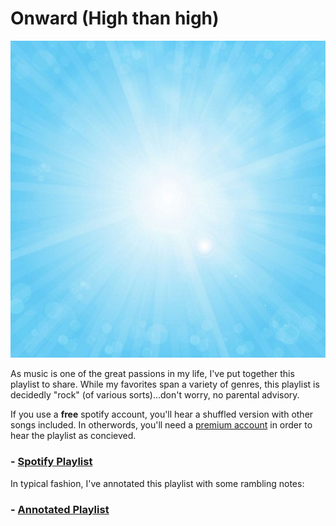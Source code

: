 # Onward (High than high)
![Sunburst](Images/daytimesun.jpg)

As music is one of the great passions in my life, I've put together this playlist to share.
While my favorites span a variety of genres, this playlist is decidedly "rock" (of various sorts)...don't worry, no parental advisory.

If you use a **free** spotify account, you'll hear a shuffled version with other songs included.
In otherwords, you'll need a [premium account](https://www.spotify.com/us/premium/) in order to hear the playlist as concieved.

### - [Spotify Playlist](https://open.spotify.com/playlist/3JHhL3MgLCvADVIomkiAqX?si=14e44e2bd14a46e7)

In typical fashion, I've annotated this playlist with some rambling notes:

### - [Annotated Playlist](./Onward.md)

